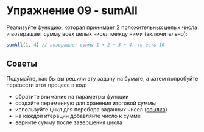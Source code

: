 # Упражнение 09 - sumAll

Реализуйте функцию, которая принимает 2 положительных целых числа и возвращает сумму всех целых чисел между ними (включительно):

```javascript
sumAll(1, 4) // возвращает сумму 1 + 2 + 3 + 4, то есть 10
```

## Советы

Подумайте, как бы вы решили эту задачу на бумаге, а затем попробуйте перевести этот процесс в код:
- обратите внимание на параметры функции
- создайте переменную для хранения итоговой суммы
- используйте цикл для перебора заданных чисел ([ссылка](https://developer.mozilla.org/ru/docs/Web/JavaScript/Guide/Loops_and_iteration))
- на каждой итерации добавляйте число к сумме
- верните сумму после завершения цикла

